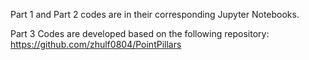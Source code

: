 Part 1 and Part 2 codes are in their corresponding Jupyter Notebooks.


Part 3 Codes are developed based on the following repository: 
https://github.com/zhulf0804/PointPillars